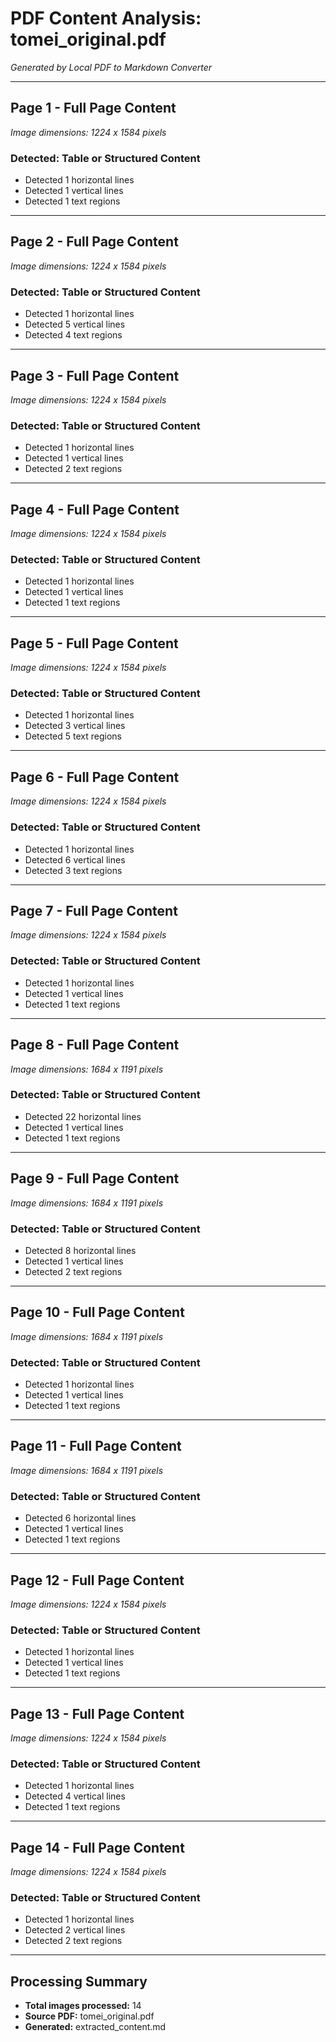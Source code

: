 # PDF Content Analysis: tomei_original.pdf
*Generated by Local PDF to Markdown Converter*

---

## Page 1 - Full Page Content
*Image dimensions: 1224 x 1584 pixels*

### Detected: Table or Structured Content

- Detected 1 horizontal lines
- Detected 1 vertical lines
- Detected 1 text regions

---

## Page 2 - Full Page Content
*Image dimensions: 1224 x 1584 pixels*

### Detected: Table or Structured Content

- Detected 1 horizontal lines
- Detected 5 vertical lines
- Detected 4 text regions

---

## Page 3 - Full Page Content
*Image dimensions: 1224 x 1584 pixels*

### Detected: Table or Structured Content

- Detected 1 horizontal lines
- Detected 1 vertical lines
- Detected 2 text regions

---

## Page 4 - Full Page Content
*Image dimensions: 1224 x 1584 pixels*

### Detected: Table or Structured Content

- Detected 1 horizontal lines
- Detected 1 vertical lines
- Detected 1 text regions

---

## Page 5 - Full Page Content
*Image dimensions: 1224 x 1584 pixels*

### Detected: Table or Structured Content

- Detected 1 horizontal lines
- Detected 3 vertical lines
- Detected 5 text regions

---

## Page 6 - Full Page Content
*Image dimensions: 1224 x 1584 pixels*

### Detected: Table or Structured Content

- Detected 1 horizontal lines
- Detected 6 vertical lines
- Detected 3 text regions

---

## Page 7 - Full Page Content
*Image dimensions: 1224 x 1584 pixels*

### Detected: Table or Structured Content

- Detected 1 horizontal lines
- Detected 1 vertical lines
- Detected 1 text regions

---

## Page 8 - Full Page Content
*Image dimensions: 1684 x 1191 pixels*

### Detected: Table or Structured Content

- Detected 22 horizontal lines
- Detected 1 vertical lines
- Detected 1 text regions

---

## Page 9 - Full Page Content
*Image dimensions: 1684 x 1191 pixels*

### Detected: Table or Structured Content

- Detected 8 horizontal lines
- Detected 1 vertical lines
- Detected 2 text regions

---

## Page 10 - Full Page Content
*Image dimensions: 1684 x 1191 pixels*

### Detected: Table or Structured Content

- Detected 1 horizontal lines
- Detected 1 vertical lines
- Detected 1 text regions

---

## Page 11 - Full Page Content
*Image dimensions: 1684 x 1191 pixels*

### Detected: Table or Structured Content

- Detected 6 horizontal lines
- Detected 1 vertical lines
- Detected 1 text regions

---

## Page 12 - Full Page Content
*Image dimensions: 1224 x 1584 pixels*

### Detected: Table or Structured Content

- Detected 1 horizontal lines
- Detected 1 vertical lines
- Detected 1 text regions

---

## Page 13 - Full Page Content
*Image dimensions: 1224 x 1584 pixels*

### Detected: Table or Structured Content

- Detected 1 horizontal lines
- Detected 4 vertical lines
- Detected 1 text regions

---

## Page 14 - Full Page Content
*Image dimensions: 1224 x 1584 pixels*

### Detected: Table or Structured Content

- Detected 1 horizontal lines
- Detected 2 vertical lines
- Detected 2 text regions

---


## Processing Summary

- **Total images processed:** 14
- **Source PDF:** tomei_original.pdf
- **Generated:** extracted_content.md
